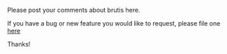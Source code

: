 Please post your comments about brutis here.

If you have a bug or new feature you would like to request, please file one [here](http://code.google.com/p/brutis/issues/entry)


Thanks!